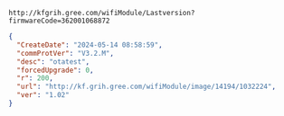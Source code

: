 `http://kfgrih.gree.com/wifiModule/Lastversion?firmwareCode=362001068872`

```json
{
  "CreateDate": "2024-05-14 08:58:59",
  "commProtVer": "V3.2.M",
  "desc": "otatest",
  "forcedUpgrade": 0,
  "r": 200,
  "url": "http://kf.grih.gree.com/wifiModule/image/14194/1032224",
  "ver": "1.02"
}
```